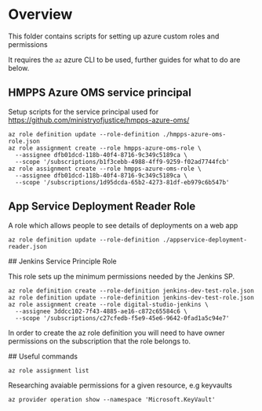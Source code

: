 # Overview

This folder contains scripts for setting up azure custom roles and permissions

It requires the `az` azure CLI to be used, further guides for what to do are below.

## HMPPS Azure OMS service principal

Setup scripts for the service principal used for
https://github.com/ministryofjustice/hmpps-azure-oms/

```
az role definition update --role-definition ./hmpps-azure-oms-role.json
az role assignment create --role hmpps-azure-oms-role \
  --assignee dfb01dcd-118b-40f4-8716-9c349c5189ca \
  --scope '/subscriptions/b1f3cebb-4988-4ff9-9259-f02ad7744fcb'
az role assignment create --role hmpps-azure-oms-role \
  --assignee dfb01dcd-118b-40f4-8716-9c349c5189ca \
  --scope '/subscriptions/1d95dcda-65b2-4273-81df-eb979c6b547b'
```

## App Service Deployment Reader Role

A role which allows people to see details of deployments on a web app

```
az role definition update --role-definition ./appservice-deployment-reader.json
```

## Jenkins Service Principle Role

This role sets up the minimum permissions needed by the Jenkins SP.

```
az role definition create --role-definition jenkins-dev-test-role.json
az role definition update --role-definition jenkins-dev-test-role.json
az role assignment create --role digital-studio-jenkins \
  --assignee 3ddcc102-7f43-4885-ae16-c872c65584c6 \
  --scope '/subscriptions/c27cfedb-f5e9-45e6-9642-0fad1a5c94e7'
```

In order to create the az role definition you will need to have owner permissions on the subscription that the role belongs to.

## Useful commands

```
az role assignment list
```

Researching avaiable permissions for a given resource, e.g keyvaults

```
az provider operation show --namespace 'Microsoft.KeyVault'
```
